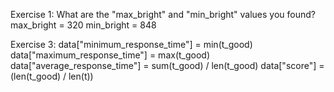 Exercise 1: What are the "max_bright" and "min_bright" values you found?
    max_bright = 320
    min_bright = 848

Exercise 3: 
    data["minimum_response_time"] = min(t_good)
    data["maximum_response_time"] = max(t_good)
    data["average_response_time"] = sum(t_good) / len(t_good)
    data["score"] = (len(t_good) / len(t))
